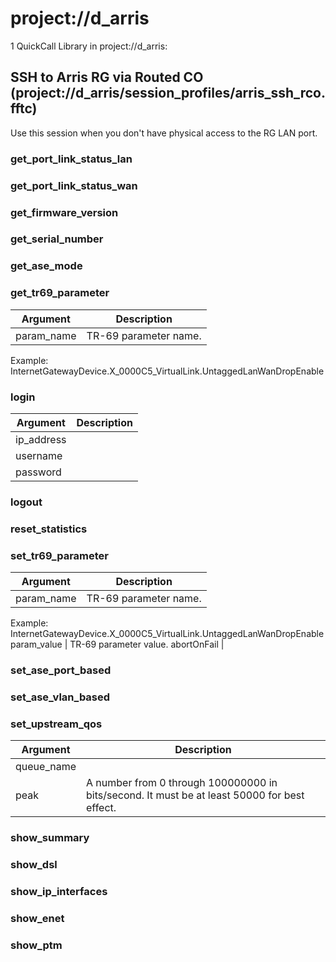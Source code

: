 # project://d_arris
1 QuickCall Library in project://d_arris:
## SSH to Arris RG via Routed CO (project://d_arris/session_profiles/arris_ssh_rco.fftc)
Use this session when you don't have physical access to the RG LAN port.
### get_port_link_status_lan
### get_port_link_status_wan
### get_firmware_version
### get_serial_number
### get_ase_mode
### get_tr69_parameter

Argument | Description
------------ | -------------
param_name | TR-69 parameter name.

Example:
InternetGatewayDevice.X_0000C5_VirtualLink.UntaggedLanWanDropEnable
### login

Argument | Description
------------ | -------------
ip_address | 
username | 
password | 
### logout
### reset_statistics
### set_tr69_parameter

Argument | Description
------------ | -------------
param_name | TR-69 parameter name.

Example:
InternetGatewayDevice.X_0000C5_VirtualLink.UntaggedLanWanDropEnable
param_value | TR-69 parameter value.
abortOnFail | 
### set_ase_port_based
### set_ase_vlan_based
### set_upstream_qos

Argument | Description
------------ | -------------
queue_name | 
peak | A number from 0 through 100000000 in bits/second. It must be at least 50000 for best effect.
### show_summary
### show_dsl
### show_ip_interfaces
### show_enet
### show_ptm
